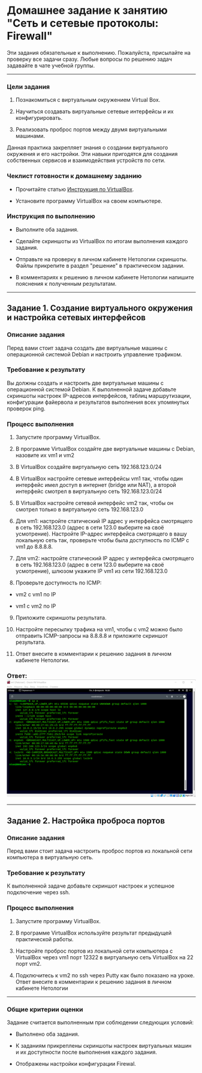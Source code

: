 # Домашнее задание к занятию "Сеть и сетевые протоколы: Firewall"

Эти задания обязательные к выполнению. Пожалуйста, присылайте на проверку все задачи сразу. Любые вопросы по решению задач задавайте в чате учебной группы.

---

### Цели задания

1. Познакомиться с виртуальным окружением Virtual Box.

2. Научиться создавать виртуальные сетевые интерфейсы и их конфигурировать.

3. Реализовать проброс портов между двумя виртуальными машинами.

Данная практика закрепляет знания о создании виртуального окружения и его настройки. Эти навыки пригодятся для создания собственных сервисов и взаимодействия устройств по сети.

### Чеклист готовности к домашнему заданию

- Прочитайте статью [Инструкция по VirtualBox](https://hackware.ru/?p=3727).

- Установите программу VirtualBox на своем компьютере.

### Инструкция по выполнению

- Выполните оба задания.

- Сделайте скриншоты из VirtualBox по итогам выполнения каждого задания.

- Отправьте на проверку в личном кабинете Нетологии скриншоты. Файлы прикрепите в раздел "решение" в практическом задании.

- В комментариях к решению в личном кабинете Нетологии напишите пояснения к полученным результатам.

---

## Задание 1. Создание виртуального окружения и настройка сетевых интерфейсов

### Описание задания

Перед вами стоит задача создать две виртуальные машины с операционной системой Debian и настроить управление трафиком.

### Требование к результату

Вы должны создать и настроить две виртуальные машины с операционной системой Debian. К выполненной задаче добавьте скриншоты настроек IP-адресов интерфейсов, таблиц маршрутизации, конфигурации файервола и результатов выполнения всех упомянутых проверок ping.

### Процесс выполнения

1. Запустите программу VirtualBox.

2. В программе VirtualBox создайте две виртуальные машины с Debian, назовите их vm1 и vm2

3. В VirtualBox создайте виртуальную сеть 192.168.123.0/24

4. В VirtualBox настройте сетевые интерфейсы vm1 так, чтобы один интерфейс имел доступ в интернет (bridge или NAT), а второй интерфейс смотрел в виртуальную сеть 192.168.123.0/24

5. В VirtualBox настройте сетевой интерфейс vm2 так, чтобы он смотрел только в виртуальную сеть 192.168.123.0

6. Для vm1: настройте статический IP адрес у интерфейса смотрящего в сеть 192.168.123.0 (адрес в сети 123.0 выберите на своё усмотрение). Настройте IP-адрес интерфейса смотрящего в вашу локальную сеть так, проверьте чтобы была доступность по ICMP c vm1 до 8.8.8.8.

7. Для vm2: настройте статический IP адрес у интерфейса смотрящего в сеть 192.168.123.0 (адрес в сети 123.0 выберите на своё усмотрение), шлюзом укажите IP vm1 из сети 192.168.123.0

8. Проверьте доступность по ICMP:

- vm2 с vm1 по IP

- vm1 с vm2 по IP

9. Приложите скриншоты результата.

10. Настройте пересылку трафика на vm1, чтобы с vm2 можно было отправить ICMP-запросы на 8.8.8.8 и приложите скриншот результата.

11. Ответ внесите в комментарии к решению задания в личном кабинете Нетологии.

### Ответ:![](2023-02-06_16-20-23%201.png " ip vm1 ")

---

## Задание 2. Настройка проброса портов

### Описание задания

Перед вами стоит задача настроить проброс портов из локальной сети компьютера в виртуальную сеть.

### Требование к результату

К выполненной задаче добавьте скриншот настроек и успешное подключение через ssh.

### Процесс выполнения

1. Запустите программу VirtualBox.

2. В программе VirtualBox используйте результат предыдущей практической работы.

3. Настройте проброс портов из локальной сети компьютера с VirtualBox через vm1 порт 12322 в виртуальную сеть VirtualBox на 22 порт vm2.

4. Подключитесь к vm2 по ssh через Putty как было показано на уроке. Ответ внесите в комментарии к решению задания в личном кабинете Нетологии

---

### Общие критерии оценки

Задание считается выполненным при соблюдении следующих условий:

- Выполнено оба задания.

- К заданиям прикреплены скриншоты настроек виртуальных машин и их доступности после выполнения каждого задания.

- Отображены настройки конфигурации Firewal.
